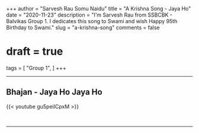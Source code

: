 +++
author = "Sarvesh Rau Somu Naidu"
title = "A Krishna Song - Jaya Ho"
date = "2020-11-23"
description = "I'm Sarvesh Rau from SSBCBK - Balvikas Group 1. I dedicates this song to Swami and wish Happy 95th Birthday to Swami."
slug = "a-krishna-song"
comments = false
# draft = true
tags = [
    "Group 1",
]
+++

---

## Bhajan - Jaya Ho Jaya Ho

{{< youtube gu5peiICpxM >}}

<br>

---
